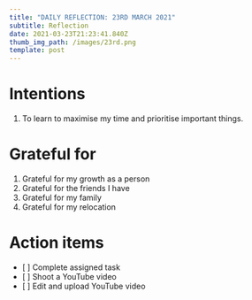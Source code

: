 ```yaml
---
title: "DAILY REFLECTION: 23RD MARCH 2021"
subtitle: Reflection
date: 2021-03-23T21:23:41.840Z
thumb_img_path: /images/23rd.png
template: post
---
```

# Intentions

1. To learn to maximise my time and prioritise important things.

# Grateful for

1. Grateful for my growth as a person
2. Grateful for the friends I have
3. Grateful for my family
4. Grateful for my relocation

# Action items

* \[ ] Complete assigned task
* \[ ] Shoot a YouTube video
* \[ ] Edit and upload YouTube video